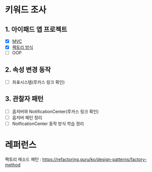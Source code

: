 # 키워드 조사
## 1. 아이패드 앱 프로젝트
- [x] [MVC](https://www.edwith.org/swiftapp/lecture/26620?isDesc=false)
- [x] [팩토리 방식](https://icksw.tistory.com/237) 
- [ ] OOP

## 2. 속성 변경 동작
 - [ ] 좌표시스템(루카스 링크 확인)

## 3. 관찰자 패턴
- [ ] 옵저버와 NotificationCenter(루카스 링크 확인)
- [ ] 옵저버 패턴 정리
- [ ] NotficationCenter 동작 방식 학습 정리

# 레퍼런스
팩토리 메소드 패턴 : https://refactoring.guru/ko/design-patterns/factory-method
